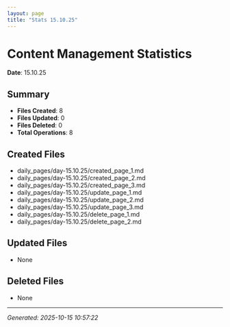 ```yaml
---
layout: page
title: "Stats 15.10.25"
---
```


# Content Management Statistics

**Date**: 15.10.25

## Summary

- **Files Created**: 8
- **Files Updated**: 0  
- **Files Deleted**: 0
- **Total Operations**: 8

## Created Files

- daily_pages/day-15.10.25/created_page_1.md
- daily_pages/day-15.10.25/created_page_2.md
- daily_pages/day-15.10.25/created_page_3.md
- daily_pages/day-15.10.25/update_page_1.md
- daily_pages/day-15.10.25/update_page_2.md
- daily_pages/day-15.10.25/update_page_3.md
- daily_pages/day-15.10.25/delete_page_1.md
- daily_pages/day-15.10.25/delete_page_2.md

## Updated Files

- None

## Deleted Files

- None

---
*Generated: 2025-10-15 10:57:22*
